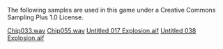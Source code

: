 The following samples are used in this game under a Creative Commons Sampling Plus 1.0 License.

[Chip033.wav](http://www.freesound.org/samplesViewSingle.php?id=31870)
[Chip055.wav](http://www.freesound.org/samplesViewSingle.php?id=32955)
[Untitled 017 Explosion.aif](http://www.freesound.org/samplesViewSingle.php?id=97403)
[Untitled 038 Explosion.aif](http://www.freesound.org/samplesViewSingle.php?id=97422)
